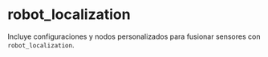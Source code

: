 # robot_localization

Incluye configuraciones y nodos personalizados para fusionar sensores con `robot_localization`.
